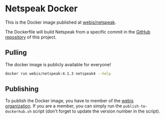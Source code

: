 # Netspeak Docker

This is the Docker image published at [webis/netspeak](https://hub.docker.com/r/webis/netspeak/tags?page=1&ordering=last_updated).

The Dockerfile will build Netspeak from a specific commit in the [GitHub repository](https://github.com/netspeak/netspeak4-application-cpp) of this project.

## Pulling

The docker image is publicly available for everyone!

```bash
docker run webis/netspeak:4.1.3 netspeak4 --help
```

## Publishing

To publish the Docker image, you have to member of the [webis organization](https://hub.docker.com/u/webis). If you are a member, you can simply run the `publish-to-dockerhub.sh` script (don't forget to update the version number in the script).
